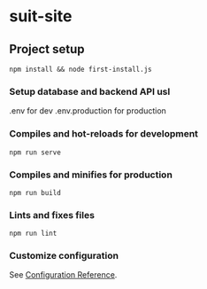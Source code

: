 # suit-site

## Project setup
```
npm install && node first-install.js
```

### Setup database and backend API usl

.env for dev
.env.production for production

### Compiles and hot-reloads for development
```
npm run serve
```

### Compiles and minifies for production
```
npm run build
```

### Lints and fixes files
```
npm run lint
```

### Customize configuration
See [Configuration Reference](https://cli.vuejs.org/config/).
